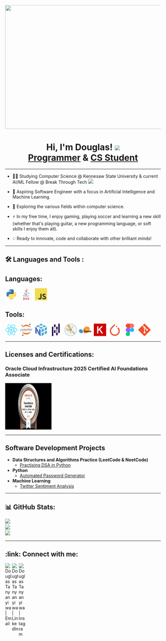 <div id="header">
<img src= "https://media.giphy.com/media/dWesBcTLavkZuG35MI/giphy.gif" width = "1000" height="400"/>
</div>  

<h1 align="center">
  Hi, I'm Douglas!
  <img src="https://media.giphy.com/media/hvRJCLFzcasrR4ia7z/giphy.gif" width="30px"/>
  <br/> <a href="https://github.com/douglasjnr">Programmer</a> & <a href="https://www.linkedin.com/in/douglas-junior-tanyanyiwa/">CS Student</a>
</h1>

---

- :man_technologist: Studying Computer Science @ Kennesaw State University & current AI/ML Fellow @ Break Through Tech <img src="https://media.giphy.com/media/WUlplcMpOCEmTGBtBW/giphy.gif" width="30"> 

- :telescope: Aspiring Software Engineer with a focus in Artificial Intelligence and Machine Learning.

- :seedling: Exploring the various fields within computer science.

- :zap: In my free time, I enjoy gaming, playing soccer and learning a new skill (whether that's playing guitar, a new programming language, or soft skills I enjoy them all).

- :bulb: Ready to innovate, code and collaborate with other brilliant minds!

---

## :hammer_and_wrench: Languages and Tools : <div>

## Languages:
  <img src="https://github.com/devicons/devicon/blob/master/icons/python/python-original.svg" title="Python" alt="Python" width="40" height="40"/>&nbsp;
  <img src="https://github.com/devicons/devicon/blob/master/icons/java/java-original-wordmark.svg" title="Java" alt="Java" width="40" height="40"/>&nbsp;
  <img src="https://github.com/devicons/devicon/blob/master/icons/javascript/javascript-original.svg" title="JavaScript" alt="JavaScript" width="40" height="40"/>&nbsp;

## Tools:
  <img src="https://github.com/devicons/devicon/blob/master/icons/react/react-original.svg" title="React" alt="React" width="40" height="40"/>&nbsp;
  <img src="https://github.com/devicons/devicon/blob/master/icons/jupyter/jupyter-original-wordmark.svg" title="Jupyter" alt="Jupyter" width="40" height="40"/>&nbsp;
  <img src="https://github.com/devicons/devicon/blob/master/icons/numpy/numpy-original.svg" title="NumPy" alt="NumPy" width="40" height="40"/>&nbsp;
  <img src="https://github.com/devicons/devicon/blob/master/icons/pandas/pandas-original.svg" title="Pandas" alt="Pandas" width="40" height="40"/>&nbsp;
  <img src="https://github.com/devicons/devicon/blob/master/icons/matplotlib/matplotlib-original.svg" title="matplotlib" alt="matplotlib" width="40" height="40"/>&nbsp;
  <img src="https://github.com/devicons/devicon/blob/master/icons/scikitlearn/scikitlearn-original.svg" title="Scikitlearn" alt="Scikitlearn" width="40" height="40"/>&nbsp;
  <img src="https://github.com/devicons/devicon/blob/master/icons/keras/keras-original.svg" title="Keras" alt="Kera" width="40" height="40"/>&nbsp;
  <img src="https://github.com/devicons/devicon/blob/master/icons/pytorch/pytorch-original.svg" title="pytorch" alt="pytorch" width="40" height="40"/>&nbsp;
  <img src="https://github.com/devicons/devicon/blob/master/icons/figma/figma-original.svg" title="Figma" alt="Figma" width="40" height="40"/>&nbsp;
  <img src="https://github.com/devicons/devicon/blob/master/icons/git/git-original.svg" title="Git" alt="Git" width="40" height="40"/>&nbsp;
</div>

---

## Licenses and Certifications: <div>
  ### Oracle Cloud Infrastructure 2025 Certified AI Foundations Associate
  <a href="https://github.com/douglasjnr/douglasjnr">
    <img src="certs/OCI25AICFA.jpeg" width="150" height="150"/>
  </a>
</div>

---

<h2> Software Development Projects </h2>

- <b>Data Structures and Algorithms Practice (LeetCode & NeetCode)</b>
  - [Practising DSA in Python](https://www.github.com/douglasjnr/leetcode-practice/)
- <b>Python</b>
  - [Automated Password Generator](https://www.github.com/douglasjnr/password-generator/)
- <b>Machine Learning</b>
  - [Twitter Sentiment Analysis](https://www.github.com/douglasjnr/sentiment-analysis/)

---

## 📊 GitHub Stats:
![](https://github-readme-stats.vercel.app/api?username=douglasjnr&theme=aura&hide_border=true&include_all_commits=true&count_private=true&hide_rank=true)<br/>
![](https://github-readme-streak-stats.herokuapp.com/?user=douglasjnr&theme=aura&hide_border=true)<br/>
![](https://github-readme-stats.vercel.app/api/top-langs/?username=douglasjnr&theme=aura&hide_border=true&include_all_commits=true&count_private=true&layout=compact)

---
<h2> :link: Connect with me:</h2>

[<img align="left" alt="DouglasTanyanyiwa | Email" width="22" src="https://upload.wikimedia.org/wikipedia/commons/7/7e/Gmail_icon_%282020%29.svg" />][email]
[<img align="left" alt="DouglasTanyanyiwa | LinkedIn" width="22" src="https://cdn.jsdelivr.net/npm/simple-icons@v3/icons/linkedin.svg" />][linkedin]
[<img align="left" alt="DouglasTanyanyiwa | Instagram" width="22" src="https://cdn.jsdelivr.net/npm/simple-icons@v3/icons/instagram.svg" />][instagram]

[email]: mailto:junior.dougyt@gmail.com
[linkedin]: https://www.linkedin.com/in/douglas-junior-tanyanyiwa
[instagram]: https://www.instagram.com/yxng_jnr


